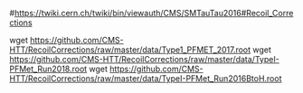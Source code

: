 #https://twiki.cern.ch/twiki/bin/viewauth/CMS/SMTauTau2016#Recoil_Corrections

wget https://github.com/CMS-HTT/RecoilCorrections/raw/master/data/Type1_PFMET_2017.root
wget https://github.com/CMS-HTT/RecoilCorrections/raw/master/data/TypeI-PFMet_Run2018.root
wget https://github.com/CMS-HTT/RecoilCorrections/raw/master/data/TypeI-PFMet_Run2016BtoH.root
